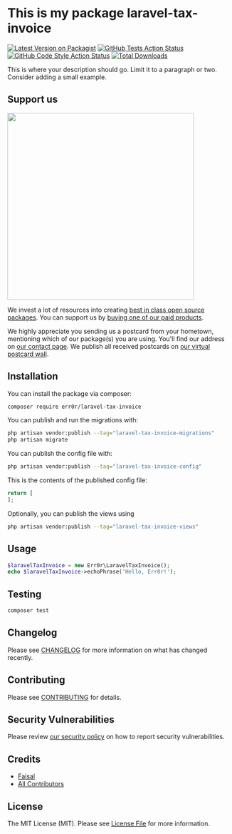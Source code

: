 # This is my package laravel-tax-invoice

[![Latest Version on Packagist](https://img.shields.io/packagist/v/err0r/laravel-tax-invoice.svg?style=flat-square)](https://packagist.org/packages/err0r/laravel-tax-invoice)
[![GitHub Tests Action Status](https://img.shields.io/github/actions/workflow/status/err0r/laravel-tax-invoice/run-tests.yml?branch=main&label=tests&style=flat-square)](https://github.com/err0r/laravel-tax-invoice/actions?query=workflow%3Arun-tests+branch%3Amain)
[![GitHub Code Style Action Status](https://img.shields.io/github/actions/workflow/status/err0r/laravel-tax-invoice/fix-php-code-style-issues.yml?branch=main&label=code%20style&style=flat-square)](https://github.com/err0r/laravel-tax-invoice/actions?query=workflow%3A"Fix+PHP+code+style+issues"+branch%3Amain)
[![Total Downloads](https://img.shields.io/packagist/dt/err0r/laravel-tax-invoice.svg?style=flat-square)](https://packagist.org/packages/err0r/laravel-tax-invoice)

This is where your description should go. Limit it to a paragraph or two. Consider adding a small example.

## Support us

[<img src="https://github-ads.s3.eu-central-1.amazonaws.com/laravel-tax-invoice.jpg?t=1" width="419px" />](https://spatie.be/github-ad-click/laravel-tax-invoice)

We invest a lot of resources into creating [best in class open source packages](https://spatie.be/open-source). You can support us by [buying one of our paid products](https://spatie.be/open-source/support-us).

We highly appreciate you sending us a postcard from your hometown, mentioning which of our package(s) you are using. You'll find our address on [our contact page](https://spatie.be/about-us). We publish all received postcards on [our virtual postcard wall](https://spatie.be/open-source/postcards).

## Installation

You can install the package via composer:

```bash
composer require err0r/laravel-tax-invoice
```

You can publish and run the migrations with:

```bash
php artisan vendor:publish --tag="laravel-tax-invoice-migrations"
php artisan migrate
```

You can publish the config file with:

```bash
php artisan vendor:publish --tag="laravel-tax-invoice-config"
```

This is the contents of the published config file:

```php
return [
];
```

Optionally, you can publish the views using

```bash
php artisan vendor:publish --tag="laravel-tax-invoice-views"
```

## Usage

```php
$laravelTaxInvoice = new Err0r\LaravelTaxInvoice();
echo $laravelTaxInvoice->echoPhrase('Hello, Err0r!');
```

## Testing

```bash
composer test
```

## Changelog

Please see [CHANGELOG](CHANGELOG.md) for more information on what has changed recently.

## Contributing

Please see [CONTRIBUTING](CONTRIBUTING.md) for details.

## Security Vulnerabilities

Please review [our security policy](../../security/policy) on how to report security vulnerabilities.

## Credits

- [Faisal](https://github.com/200-0k)
- [All Contributors](../../contributors)

## License

The MIT License (MIT). Please see [License File](LICENSE.md) for more information.
